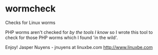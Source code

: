 # wormcheck
Checks for Linux worms

PHP worms aren't checked for _by the tools I know_ so I wrote this tool to check for those PHP worms which I found 'in the wild'.

Enjoy!
Jasper Nuyens - jnuyens at linuxbe.com
http://www.linuxbe.com
